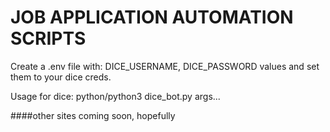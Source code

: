 # JOB APPLICATION AUTOMATION SCRIPTS

Create a .env file with: 
DICE_USERNAME,
DICE_PASSWORD 
values and set them to your dice creds.

Usage for dice:
python/python3 dice_bot.py args...

####other sites coming soon, hopefully